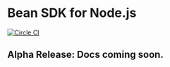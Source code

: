 # Bean SDK for Node.js

[![Circle CI](https://circleci.com/gh/PunchThrough/bean-sdk-node/tree/master.svg?style=shield&circle-token=:circle-token)](https://circleci.com/gh/PunchThrough/bean-sdk-node/tree/master)

## Alpha Release: Docs coming soon.
